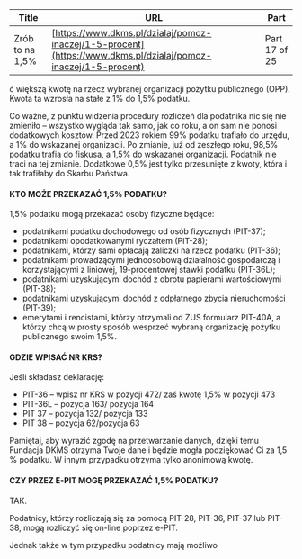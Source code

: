 | **Title**       | **URL**           | **Part**              |
|-----------------|-------------------|-----------------------|
| Zrób to na 1,5%         | [https://www.dkms.pl/dzialaj/pomoz-inaczej/1-5-procent](https://www.dkms.pl/dzialaj/pomoz-inaczej/1-5-procent)    | Part 17 of 25          |

ć większą kwotę na rzecz wybranej organizacji pożytku publicznego (OPP). Kwota ta wzrosła na stałe z 1% do 1,5% podatku.


Co ważne, z punktu widzenia procedury rozliczeń dla podatnika nic się nie zmieniło – wszystko wygląda tak samo, jak co roku, a on sam nie ponosi dodatkowych kosztów. Przed 2023 rokiem 99% podatku trafiało do urzędu, a 1% do wskazanej organizacji. Po zmianie, już od zeszłego roku, 98,5% podatku trafia do fiskusa, a 1,5% do wskazanej organizacji. Podatnik nie traci na tej zmianie. Dodatkowe 0,5% jest tylko przesunięte z kwoty, która i tak trafiłaby do Skarbu Państwa.

#### KTO MOŻE PRZEKAZAĆ 1,5% PODATKU?

1,5% podatku mogą przekazać osoby fizyczne będące:


* podatnikami podatku dochodowego od osób fizycznych (PIT\-37\);
* podatnikami opodatkowanymi ryczałtem (PIT\-28\);
* podatnikami, którzy sami opłacają zaliczki na rzecz podatku (PIT\-36\);
* podatnikami prowadzącymi jednoosobową działalność gospodarczą i korzystającymi z liniowej, 19\-procentowej stawki podatku (PIT\-36L);
* podatnikami uzyskującymi dochód z obrotu papierami wartościowymi (PIT\-38\);
* podatnikami uzyskującymi dochód z odpłatnego zbycia nieruchomości (PIT\-39\);
* emerytami i rencistami, którzy otrzymali od ZUS formularz PIT\-40A, a którzy chcą w prosty sposób wesprzeć wybraną organizację pożytku publicznego swoim 1,5%.
#### GDZIE WPISAĆ NR KRS?

Jeśli składasz deklarację:


* PIT\-36 – wpisz nr KRS w pozycji 472/ zaś kwotę 1,5% w pozycji 473
* PIT\-36L – pozycja 163/ pozycja 164
* PIT 37 – pozycja 132/ pozycja 133
* PIT 38 – pozycja 62/pozycja 63


Pamiętaj, aby wyrazić zgodę na przetwarzanie danych, dzięki temu Fundacja DKMS otrzyma Twoje dane i będzie mogła podziękować Ci za 1,5 % podatku. W innym przypadku otrzyma tylko anonimową kwotę.

#### CZY PRZEZ E\-PIT MOGĘ PRZEKAZAĆ 1,5% PODATKU?

TAK.


Podatnicy, którzy rozliczają się za pomocą PIT\-28, PIT\-36, PIT\-37 lub PIT\-38, mogą rozliczyć się on\-line poprzez e\-PIT.


Jednak także w tym przypadku podatnicy mają możliwo